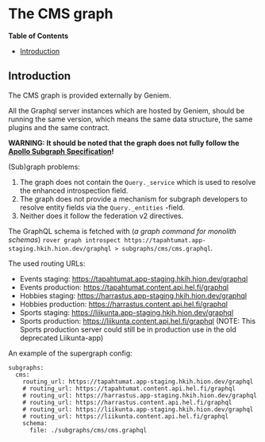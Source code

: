 # The CMS graph

**Table of Contents**

<!-- START doctoc generated TOC please keep comment here to allow auto update -->
<!-- DON'T EDIT THIS SECTION, INSTEAD RE-RUN doctoc TO UPDATE -->

- [Introduction](#introduction)

<!-- END doctoc generated TOC please keep comment here to allow auto update -->

## Introduction

The CMS graph is provided externally by Geniem.

All the Graphql server instances which are hosted by Geniem, should be running the same version, which means the same data structure, the same plugins and the same contract.

**WARNING: It should be noted that the graph does not fully follow the [Apollo Subgraph Specification](https://www.apollographql.com/docs/federation/subgraph-spec/)!**

(Sub)graph problems:

1. The graph does not contain the `Query._service` which is used to resolve the enhanced introspection field.
2. The graph does not provide a mechanism for subgraph developers to resolve entity fields via the `Query._entities` -field.
3. Neither does it follow the federation v2 directives.

The GraphQL schema is fetched with (_a graph command for monolith schemas_) `rover graph introspect https://tapahtumat.app-staging.hkih.hion.dev/graphql > subgraphs/cms/cms.graphql`.

The used routing URLs:

- Events staging: https://tapahtumat.app-staging.hkih.hion.dev/graphql
- Events production: https://tapahtumat.content.api.hel.fi/graphql
- Hobbies staging: https://harrastus.app-staging.hkih.hion.dev/graphql
- Hobbies production: https://harrastus.content.api.hel.fi/graphql
- Sports staging: https://liikunta.app-staging.hkih.hion.dev/graphql
- Sports production: https://liikunta.content.api.hel.fi/graphql (NOTE: This Sports production server could still be in production use in the old deprecated Liikunta-app)

An example of the supergraph config:

```
subgraphs:
  cms:
    routing_url: https://tapahtumat.app-staging.hkih.hion.dev/graphql
    # routing_url: https://tapahtumat.content.api.hel.fi/graphql
    # routing_url: https://harrastus.app-staging.hkih.hion.dev/graphql
    # routing_url: https://harrastus.content.api.hel.fi/graphql
    # routing_url: https://liikunta.app-staging.hkih.hion.dev/graphql
    # routing_url: https://liikunta.content.api.hel.fi/graphql
    schema:
      file: ./subgraphs/cms/cms.graphql
```
